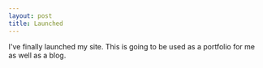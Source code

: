 ```yaml
---
layout: post
title: Launched
---
```


I've finally launched my site. This is going to be used as a portfolio for me as well as a blog.
